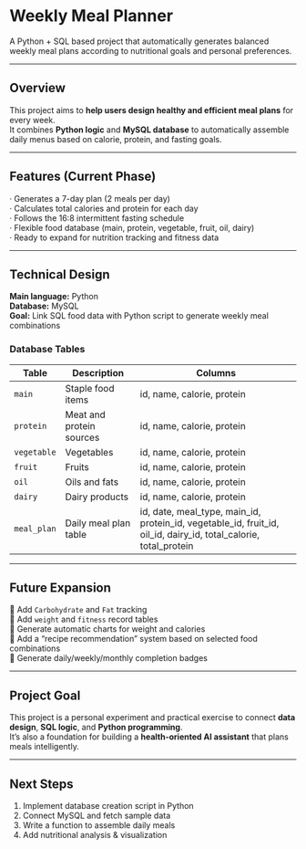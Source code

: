 # Weekly Meal Planner

A Python + SQL based project that automatically generates balanced weekly meal plans according to nutritional goals and personal preferences.

---

## Overview

This project aims to **help users design healthy and efficient meal plans** for every week.  
It combines **Python logic** and **MySQL database** to automatically assemble daily menus based on calorie, protein, and fasting goals.

---

## Features (Current Phase)

· Generates a 7-day plan (2 meals per day)  
· Calculates total calories and protein for each day  
· Follows the 16:8 intermittent fasting schedule  
· Flexible food database (main, protein, vegetable, fruit, oil, dairy)  
· Ready to expand for nutrition tracking and fitness data

---

## Technical Design

**Main language:** Python  
**Database:** MySQL  
**Goal:** Link SQL food data with Python script to generate weekly meal combinations  

### Database Tables
| Table | Description | Columns |
|--------|--------------|----------|
| `main` | Staple food items | id, name, calorie, protein |
| `protein` | Meat and protein sources | id, name, calorie, protein |
| `vegetable` | Vegetables | id, name, calorie, protein |
| `fruit` | Fruits | id, name, calorie, protein |
| `oil` | Oils and fats | id, name, calorie, protein |
| `dairy` | Dairy products | id, name, calorie, protein |
| `meal_plan` | Daily meal plan table | id, date, meal_type, main_id, protein_id, vegetable_id, fruit_id, oil_id, dairy_id, total_calorie, total_protein |

---

## Future Expansion

🔹 Add `Carbohydrate` and `Fat` tracking  
🔹 Add `weight` and `fitness` record tables  
🔹 Generate automatic charts for weight and calories  
🔹 Add a “recipe recommendation” system based on selected food combinations  
🔹 Generate daily/weekly/monthly completion badges  

---

## Project Goal

This project is a personal experiment and practical exercise to connect **data design**, **SQL logic**, and **Python programming**.  
It’s also a foundation for building a **health-oriented AI assistant** that plans meals intelligently.

---

## Next Steps

1. Implement database creation script in Python  
2. Connect MySQL and fetch sample data  
3. Write a function to assemble daily meals  
4. Add nutritional analysis & visualization  

